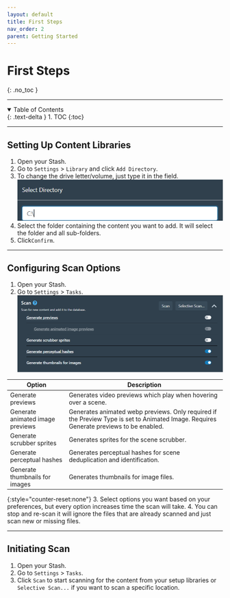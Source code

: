 ```yaml
---
layout: default
title: First Steps
nav_order: 2
parent: Getting Started
---
```

# **First Steps**
{: .no_toc }

---

<details open markdown="block">
  <summary>
    Table of Contents
  </summary>
  {: .text-delta }
1. TOC
{:toc}
</details>

---

## Setting Up Content Libraries

1. Open your Stash.
2. Go to `Settings` > `Library` and click `Add Directory`.
3. To change the drive letter/volume, just type it in the field.
![Drive location](assets/drive_location.png)
4. Select the folder containing the content you want to add. It will select the folder and all sub-folders.
5. Click`Confirm`.

---

## Configuring Scan Options

1. Open your Stash.
2. Go to `Settings` > `Tasks`.
![Scan options](assets/scan_options.png)

| Option                           | Description                                                                                                                             |
| -------------------------------- | --------------------------------------------------------------------------------------------------------------------------------------- |
| Generate previews                | Generates video previews which play when hovering over a scene.                                                                         |
| Generate animated image previews | Generates animated webp previews. Only required if the Preview Type is set to Animated Image. Requires Generate previews to be enabled. |
| Generate scrubber sprites        | Generates sprites for the scene scrubber.                                                                                               |
| Generate perceptual hashes       | Generates perceptual hashes for scene deduplication and identification.                                                                 |
| Generate thumbnails for images   | Generates thumbnails for image files.                                                                                                   |

{:style="counter-reset:none"}
3. Select options you want based on your preferences, but every option increases time the scan will take.
4. You can stop and re-scan it will ignore the files that are already scanned and just scan new or missing files.

---

## Initiating Scan

1. Open your Stash.
2. Go to `Settings` > `Tasks`.
3. Click `Scan` to start scanning for the content from your setup libraries or `Selective Scan...` if you want to scan a specific location.
